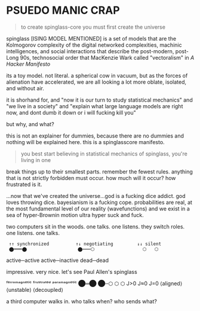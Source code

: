 # PSUEDO MANIC CRAP

> to create spinglass-core you must first create the universe 

spinglass [ISING MODEL MENTIONED] is a set of models that are the Kolmogorov complexity of the digital networked complexities, machinic intelligences, and social interactions that describe the post-modern, post-Long 90s, technosocial order that MacKenzie Wark called "vectoralism" in *A Hacker Manifesto*

its a toy model. not literal. a spherical cow in vacuum, but as the forces of alienation have accelerated, we are all looking a lot more oblate, isolated, and without air.

it is shorhand for, and "now it is our turn to study statistical mechanics" and "we live in a society" and "explain what large language models are right now, and dont dumb it down or i will fucking kill you"

but why, and what? 

this is not an explainer for dummies, because there are no dummies and nothing will be explained here. this is a spinglasscore manifesto.

> you best start believing in statistical mechanics of spinglass, you're living in one

break things up to their smallest parts. remember the fewest rules. anything that is not strictly forbidden must occur. how much will it occur? how frustrated is it.

...now that we've created the universe...god is a fucking dice addict. god loves throwing dice. bayesianism is a fucking cope. probabilities are real, at the most fundamental level of our reality (wavefunctions) and we exist in a sea of hyper-Brownin motion ultra hyper suck and fuck. 

two computers sit in the woods. one talks. one listens. they switch roles. one listens. one talks. 

     ↑↑ synchronized          ↑↓ negotiating         ↓↓ silent
     ⬤═══⬤                   ⬤┅┅┅⬡                  ⬡   ⬡
   active─active          active─inactive         dead─dead

impressive. very nice. let's see Paul Allen's spinglass

  ᶠᵉʳʳᵒᵐᵃᵍⁿᵉᵗⁱᶜ         ᶠʳᵘˢᵗʳᵃᵗᵉᵈ           ᵖᵃʳᵃᵐᵃᵍⁿᵉᵗⁱᶜ
      ⬤═⬤                ⬤╌⬡                 ⬡ ⬡
      J>0                J≈0                 J=0
  ⟨aligned⟩          ⟨unstable⟩          ⟨decoupled⟩

  

a third computer walks in. who talks when? who sends what?
